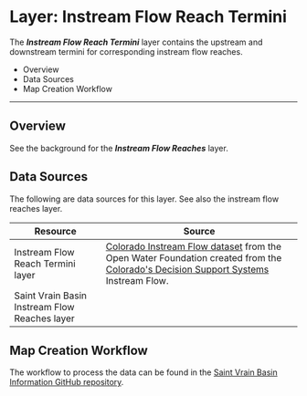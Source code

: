 # Layer: Instream Flow Reach Termini #

The ***Instream Flow Reach Termini*** layer contains the upstream and downstream
termini for corresponding instream flow reaches.

*   Overview
*   Data Sources
*   Map Creation Workflow

---

## Overview ##

See the background for the ***Instream Flow Reaches*** layer.

## Data Sources ##

The following are data sources for this layer.
See also the instream flow reaches layer.

| **Resource** | **Source** |
| -- | -- |
| Instream Flow Reach Termini layer | [Colorado Instream Flow dataset](https://data.openwaterfoundation.org/state/co/cwcb/instream-flow/) from the Open Water Foundation created from the [Colorado's Decision Support Systems](https://www.colorado.gov/pacific/cdss/gis-data-category) Instream Flow. |
| Saint Vrain Basin Instream Flow Reaches layer |

## Map Creation Workflow ##

The workflow to process the data can be found in the
[Saint Vrain Basin Information GitHub repository](https://github.com/OpenWaterFoundation/owf-infomapper-co-saint-vrain/tree/master/workflow/BasinEntities/Environment-InstreamFlowReaches).
